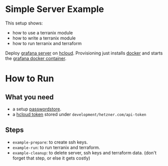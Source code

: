 # Simple Server Example

This setup shows:

* how to use a terranix module
* how to write a terranix module
* how to run terranix and terraform

Deploy
[grafana server](https://grafana.com/)
on
[hcloud](https://www.hetzner.com/cloud).
Provisioning just installs
[docker](https://www.docker.com/)
and starts the
[grafana docker container](https://grafana.com/docs/installation/docker/).

# How to Run

## What you need

* a setup [passwordstore](https://www.passwordstore.org/).
* a [hcloud token](https://docs.hetzner.cloud/#overview-getting-started) 
  stored under `development/hetzner.com/api-token`

## Steps

* `example-prepare`: to create ssh keys.
* `example-run`: to run terranix and terraform.
* `example-cleanup`: to delete server, ssh keys and terraform data. (don't forget that step, or else it gets costly)
